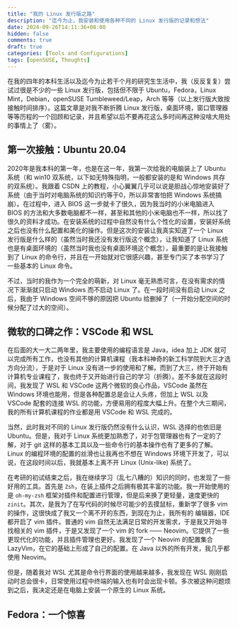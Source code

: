 ```yaml
---
title: "我的 Linux 发行版之路"
description: "迄今为止，我安装和使用各种不同的 Linux 发行版的记录和想法"
date: 2024-09-26T14:11:36+08:00
hidden: false
comments: true
draft: true
categories: [Tools and Configurations]
tags: [openSUSE, Thoughts]
---
```


在我的四年的本科生活以及迄今为止若干个月的研究生生活中，我（反反复复）尝试过很是不少的一些 Linux 发行版，包括但不限于 Ubuntu，Fedora，Linux Mint，Debian，openSUSE Tumbleweed/Leap，Arch 等等（以上发行版大致按接触时间排序）。这篇文章是对我不断折腾 Linux 发行版，桌面环境，窗口管理器等等历程的一个回顾和记录，并且希望以后不要再花这么多时间再这种没啥大用处的事情上了（雾）。

## 第一次接触：Ubuntu 20.04

2020年是我本科的第一年，也是在这一年，我第一次给我的电脑装上了 Ubuntu 系统（和 win10 双系统，以下如无特殊指明，一般都安装的是和 Windows 共存的双系统）。我跟着 CSDN 上的教程，小心翼翼几乎可以说是胆战心惊地安装好了系统（由于当时对电脑系统的知识约等于0，所以非常害怕把 Windows 系统搞崩）。在过程中，进入 BIOS 这一步就卡了很久，因为我当时的小米电脑进入 BIOS 的方法和大多数电脑都不一样，甚至和其他的小米电脑也不一样，所以找了很久的资料才成功。在安装系统的过程中自然没有什么个性化的设置，安装好系统之后也没有什么配置和美化的操作。但是这次的安装让我真实知道了一个 Linux 发行版是什么样的（虽然当时我还没有发行版这个概念），让我知道了 Linux 系统也是有桌面环境的（虽然当时我也没有桌面环境这个概念），最重要的是让我接触到了 Linux 的命令行，并且在一开始就对它很感兴趣，甚至专门买了本书学习了一些基本的 Linux 命令。

不过，当时的我作为一个完全的萌新，对 Linux 毫无熟悉可言，在没有需求的情况下渐渐就只启动 Windows 而不启动 Linux 了。在一段时间没有启动 Linux 之后，我由于 Windows 空间不够的原因把 Ubuntu 给删掉了（一开始分配空间的时候分配了过大的空间）。

## 微软的口碑之作：VSCode 和 WSL

在后面的大一大二两年里，我主要使用的编程语言是 Java，idea 加上 JDK 就可以完成所有工作，也没有其他的计算机课程（我本科神奇的新工科学院到大三才选方向分流），于是对于 Linux 没有进一步的使用和了解。而到了大三，终于开始有计算机专业课程了，我也终于又开始进行自己的学习（折腾）。差不多就在这段时间，我发现了 WSL 和 VSCode 这两个微软的良心作品，VSCode 虽然在 Windows 环境也能用，但是各种配置总是会让人头疼，但加上 WSL 以及 VSCode 配套的连接 WSL 的功能，方便易用的程度大幅上升。在整个大三期间，我的所有计算机课程的作业都是用 VSCode 和 WSL 完成的。

当然，此时我对不同的 Linux 发行版仍然没有什么认识，WSL 选择的也依旧是 Ubuntu。但是，我对于 Linux 系统更加熟悉了，对于包管理器也有了一定的了解，对于 git 这样的基本工具以及一些命令行的基本操作也有了更多的了解。Linux 的编程环境的配置的丝滑也让我再也不想在 Windows 环境下开发了，可以说，在这段时间以后，我就基本上离不开 Linux (Unix-like) 系统了。

在考研的初试结束之后，我在继续学习（乱七八糟的）知识的同时，也发现了一些好用的工具。首先是 `Zsh`，在装上插件之后拥有极其丰富的功能。我一开始使用的是 `oh-my-zsh` 框架对插件和配置进行管理，但是后来换了更轻量，速度更快的 `zinit`。其次，是我为了在写代码的时候尽可能少的去摸鼠标，重新学了很多 vim 的操作，这很快成了我又一个离不开的东西，到现在为止，我所有的 编辑器，IDE 都开启了 vim 插件。普通的 vim 自然无法满足日常的开发需求，于是我又开始寻找相关的 vim 插件，于是又发现了一个 vim 的 fork —— Neovim。它提供了一些更现代化的功能，并且插件管理也更好。我发现了一个 Neovim 的配置集合 LazyVim，在它的基础上形成了自己的配置。在 Java 以外的所有开发，我几乎都使用 Neovim。

但是，随着我对 WSL 尤其是命令行界面的使用越来越多，我发现在 WSL 刚刚启动时总会很卡，日常使用过程中终端的输入也有时会出现卡顿。多次被这种问题烦到之后，我决定还是在电脑上安装一个原生的 Linux 系统。

## Fedora：一个惊喜
